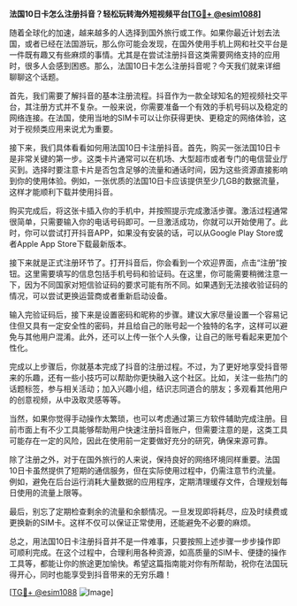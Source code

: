 **法国10日卡怎么注册抖音？轻松玩转海外短视频平台[[TG💪+ @esim1088](https://t.me/s/esim1088)]**

随着全球化的加速，越来越多的人选择到国外旅行或工作。如果你最近计划去法国，或者已经在法国游玩，那么你可能会发现，在国外使用手机上网和社交平台是一件既有趣又有些麻烦的事情。尤其是在尝试注册抖音这类需要网络支持的应用时，很多人会感到困惑。那么，法国10日卡怎么注册抖音呢？今天我们就来详细聊聊这个话题。

首先，我们需要了解抖音的基本注册流程。抖音作为一款全球知名的短视频社交平台，其注册方式并不复杂。一般来说，你需要准备一个有效的手机号码以及稳定的网络连接。在法国，使用当地的SIM卡可以让你获得更快、更稳定的网络体验，这对于视频类应用来说尤为重要。

接下来，我们具体看看如何用法国10日卡注册抖音。首先，购买一张法国10日卡是非常关键的第一步。这类卡片通常可以在机场、大型超市或者专门的电信营业厅买到。选择时要注意卡片是否包含足够的流量和通话时间，因为这些资源直接影响到你的使用体验。例如，一张优质的法国10日卡应该提供至少几GB的数据流量，这样才能顺利下载并使用抖音。

购买完成后，将这张卡插入你的手机中，并按照提示完成激活步骤。激活过程通常很简单，只需要输入你的电话号码即可。一旦激活成功，你就可以开始使用了。此时，你可以尝试打开抖音APP，如果没有安装的话，可以从Google Play Store或者Apple App Store下载最新版本。

接下来就是正式注册环节了。打开抖音后，你会看到一个欢迎界面，点击“注册”按钮。这里需要填写的信息包括手机号码和验证码。在这里，你可能需要稍微注意一下，因为不同国家对短信验证码的要求可能有所不同。如果遇到无法接收验证码的情况，可以尝试更换运营商或者重新启动设备。

输入完验证码后，接下来是设置密码和昵称的步骤。建议大家尽量设置一个容易记住但又具有一定安全性的密码，并且给自己的账号起一个独特的名字，这样可以避免与其他用户混淆。此外，还可以上传一张个人头像，让自己的账号看起来更加个性化。

完成以上步骤后，你就基本完成了抖音的注册过程。不过，为了更好地享受抖音带来的乐趣，还有一些小技巧可以帮助你更快融入这个社区。比如，关注一些热门的话题标签，参与相关活动；加入兴趣小组，结识志同道合的朋友；多观看其他用户的创意视频，从中汲取灵感等等。

当然，如果你觉得手动操作太繁琐，也可以考虑通过第三方软件辅助完成注册。目前市面上有不少工具能够帮助用户快速注册抖音账户，但需要注意的是，这类工具可能存在一定的风险，因此在使用前一定要做好充分的研究，确保来源可靠。

除了注册之外，对于在国外旅行的人来说，保持良好的网络环境同样重要。法国10日卡虽然提供了短期的通信服务，但在实际使用过程中，仍需注意节约流量。例如，避免在后台运行消耗大量数据的应用程序，定期清理缓存文件，合理规划每日使用的流量上限等。

最后，别忘了定期检查剩余的流量和余额情况。一旦发现即将耗尽，应及时续费或更换新的SIM卡。这样不仅可以保证正常使用，还能避免不必要的麻烦。

总之，用法国10日卡注册抖音并不是一件难事，只要按照上述步骤一步步操作即可顺利完成。在这个过程中，合理利用各种资源，如高质量的SIM卡、便捷的操作工具等，都能让你的旅途更加愉快。希望这篇指南能对你有所帮助，祝你在法国玩得开心，同时也能享受到抖音带来的无穷乐趣！

[[TG💪+ @esim1088](https://t.me/s/esim1088) ![Image](https://i.postimg.cc/4NQfJmqS/Snipaste-2025-05-13-00-14-12.png)]
